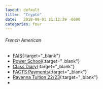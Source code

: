 ```yaml
---
layout: default
title:  "Crypto"
date:   2018-09-01 21:12:39 -0600
categories: four
---
```

###### French American
*   [FAIS](https://www.frenchamericansf.org){:target="_blank"}
*   [Power School](https://frenchamericansf.learning.powerschool.com/do/account/login){:target="_blank"}
*   [Class Diary](https://frenchamericansf.learning.powerschool.com/u/rgrignani/portal){:target="_blank"}
*   [FACTS Payments](https://online.factsmgt.com/payments/consumer/user/3357939/inst/None/home/){:target="_blank"}
*   [Ravenna Tuition 22/23](https://secure.ravenna-tuition.com/){:target="_blank"}
*   
